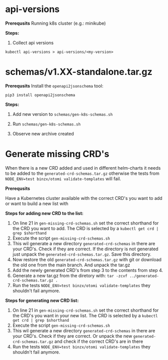 # api-versions

**Prerequsits**
Running k8s cluster (e.g.: minikube)

**Steps:**

1. Collect api versions

```
kubectl api-versions > api-versions/<my-version>
```

# schemas/v1.XX-standalone.tar.gz

**Prerequsits**
Install the `openapi2jsonschema` tool:

```
pip3 install openapi2jsonschema
```

**Steps:**

1. Add new version to `schemas/gen-k8s-schemas.sh`

2. Run `schemas/gen-k8s-schemas.sh`

3. Observe new archive created

# Generate missing CRD's
When there is a new CRD added and used in different helm-charts it needs to be added to the `generated-crd-schemas.tar.gz` otherwise the tests from `NODE_ENV=test binzx/otomi validate-templates` will fail.

**Prerequsits**

Have a Kubernetes cluster available with the correct CRD's you want to add or want to build a new list with


**Steps for adding new CRD to the list:**

1. On line 21 in `gen-missing-crd-schemas.sh` set the correct shorthand for the CRD you want to add. The CRD is selected by a `kubectl get crd | grep $shorthand`
2. Execute the script `gen-missing-crd-schemas.sh`
3. This wil generate a new directory `generated-crd-schemas` in there are your CRD's. Check if they are correct. If the directory is not generated just unpack the `generated-crd-schemas.tar.gz`. Save this directory.
4. Now restore the old `generated-crd-schemas.tar.gz` with git or download the old one from the main branch. And unpack the tar.gz
5. Add the newly generated CRD's from step 3 to the contents from step 4.
6. Generate a new tar.gz from the diretory with: `tar -zcvf ../generated-crd-schemas.tar.gz .`
7. Run the tests `NODE_ENV=test binzx/otomi validate-templates` they shouldn't fail anymore.


**Steps for generating new CRD list:**

1. On line 21 in `gen-missing-crd-schemas.sh` set the correct shorthand for the CRD's you want in your new list. The CRD is selected by a `kubectl get crd | grep $shorthand`
2. Execute the script `gen-missing-crd-schemas.sh`
3. This wil generate a new directory `generated-crd-schemas` in there are your CRD's. Check if they are correct. Or unpack the new `generated-crd-schemas.tar.gz` and check if the correct CRD's are in there
4. Run the tests `NODE_ENV=test binzx/otomi validate-templates` they shouldn't fail anymore.
